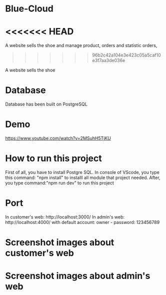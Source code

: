 # Blue-Cloud
<<<<<<< HEAD
=======
A website sells the shoe and manage product, orders and statistic orders, 
>>>>>>> 96b2c42a104e3e423c05a5caf10e3f7aa3de036e

A website sells the shoe

# Database

Database has been built on PostgreSQL

# Demo

https://www.youtube.com/watch?v=2MSuhH5TjKU

# How to run this project

First of all, you have to install Postgre SQL.
In console of VScode, you type this command: "npm install" to installl all module that project needed.
After, you type command:"npm run dev" to run this project

# Port

In customer's web: http://localhost:3000/
In admin's web: http://localhost:4000/ with default account: owner - password: 123456789

# Screenshot images about customer's web

# Screenshot images about admin's web
